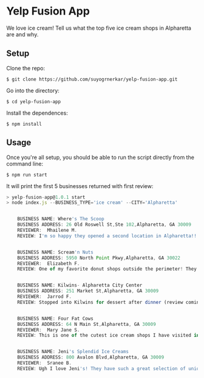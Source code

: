 # Yelp Fusion App
We love ice cream! Tell us what the top five ice cream shops in Alpharetta are and why.

## Setup

Clone the repo:

```
$ git clone https://github.com/suyogrnerkar/yelp-fusion-app.git
```

Go into the directory:

```
$ cd yelp-fusion-app
```

Install the dependences:

```
$ npm install 
```
## Usage

Once you're all setup, you should be able to run the script directly from the command line:

```
$ npm run start
```

It will print the first 5 businesses returned with first review:
```javascript
> yelp-fusion-app@1.0.1 start
> node index.js --BUSINESS_TYPE='ice cream' --CITY='Alpharetta'


    BUSINESS NAME: Where's The Scoop
    BUSINESS ADDRESS: 26 Old Roswell St,Ste 102,Alpharetta, GA 30009
    REVIEWER:  Mhailene M.
    REVIEW: I'm so happy they opened a second location in Alpharetta!! The other l..


    BUSINESS NAME: Scream'n Nuts
    BUSINESS ADDRESS: 5950 North Point Pkwy,Alpharetta, GA 30022
    REVIEWER:  Elizabeth F.
    REVIEW: One of my favorite donut shops outside the perimeter! They make the li..


    BUSINESS NAME: Kilwins- Alpharetta City Center
    BUSINESS ADDRESS: 251 Market St,Alpharetta, GA 30009
    REVIEWER:  Jarrod F.
    REVIEW: Stopped into Kilwins for dessert after dinner (review coming soon) and..


    BUSINESS NAME: Four Fat Cows
    BUSINESS ADDRESS: 64 N Main St,Alpharetta, GA 30009
    REVIEWER:  Mary Jane S.
    REVIEW: This is one of the cutest ice cream shops I have visited in a long tim..


    BUSINESS NAME: Jeni's Splendid Ice Creams
    BUSINESS ADDRESS: 800 Avalon Blvd,Alpharetta, GA 30009
    REVIEWER:  Sranee B.
    REVIEW: Ugh I love Jeni's! They have such a great selection of unique flavors ..
```

